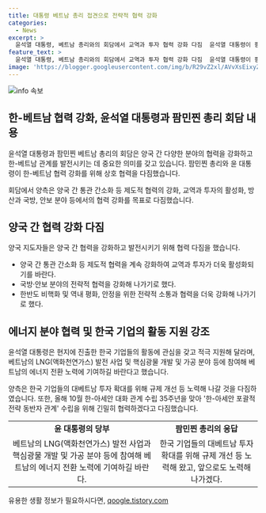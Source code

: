 ```yaml
---
title: 대통령 베트남 총리 접견으로 전략적 협력 강화
categories:
  - News
excerpt: >
  윤석열 대통령, 베트남 총리와의 회담에서 교역과 투자 협력 강화 다짐  윤석열 대통령이 팜민찐 베트남 총리와 회담을 갖고 양국 간 교역과 투자를 높이기 위한 협력을 다짐했다. 팜민찐 총리는 윤 대통령의 베트남 방문 이후 양국 관계 발전을 인정하며 한반도 비핵화와 평화를 위한 협력을 다지기로 합의했다. 또한, 양국은 한-아세안 관계 수립 35주년을 맞아 포괄적 전략 동반자 관계를 강화하기로 협력하겠다고 밝혔다.
feature_text: >
  윤석열 대통령, 베트남 총리와의 회담에서 교역과 투자 협력 강화 다짐  윤석열 대통령이 팜민찐 베트남 총리와 회담을 갖고 양국 간 교역과 투자를 높이기 위한 협력을 다짐했다. 팜민찐 총리는 윤 대통령의 베트남 방문 이후 양국 관계 발전을 인정하며 한반도 비핵화와 평화를 위한 협력을 다지기로 합의했다. 또한, 양국은 한-아세안 관계 수립 35주년을 맞아 포괄적 전략 동반자 관계를 강화하기로 협력하겠다고 밝혔다.
image: 'https://blogger.googleusercontent.com/img/b/R29vZ2xl/AVvXsEixyZcFfHzMRdzZMjFBmAUKJYCLCGyLL1o632UiGVXcaFdKo_bkvkuCioo0uUKlGfBVcT3P84aROyZIXSBEx3Aw5nCQ3pTgDom1WDC4m8eifvWiAmWEEVb4x6G_l8C0QH225ldMjyaFvpxGEBGNO37VmDTDMHGhJPq73UglMfDca1-0aw/s1600/blogspot.png'
---
```


<p><img src="https://blogger.googleusercontent.com/img/b/R29vZ2xl/AVvXsEixyZcFfHzMRdzZMjFBmAUKJYCLCGyLL1o632UiGVXcaFdKo_bkvkuCioo0uUKlGfBVcT3P84aROyZIXSBEx3Aw5nCQ3pTgDom1WDC4m8eifvWiAmWEEVb4x6G_l8C0QH225ldMjyaFvpxGEBGNO37VmDTDMHGhJPq73UglMfDca1-0aw/s1600/blogspot.png" alt="info 속보" /></p>

<h2 data-ke-size="size26">한-베트남 협력 강화, 윤석열 대통령과 팜민찐 총리 회담 내용</h2>

<p>윤석열 대통령과 팜민찐 베트남 총리의 회담은 양국 간 다양한 분야의 협력을 강화하고 한-베트남 관계를 발전시키는 데 중요한 의미를 갖고 있습니다. 팜민찐 총리와 윤 대통령이 한-베트남 협력 강화를 위해 상호 협력을 다짐했습니다.</p>

<p data-ke-size="size16">회담에서 양측은 양국 간 통관 간소화 등 제도적 협력의 강화, 교역과 투자의 활성화, 방산과 국방, 안보 분야 등에서의 협력 강화를 목표로 다짐했습니다.</p>

<h2 data-ke-size="size26">양국 간 협력 강화 다짐</h2>

<p>양국 지도자들은 양국 간 협력을 강화하고 발전시키기 위해 협력 다짐을 했습니다. </p>

<ul>
  <li>양국 간 통관 간소화 등 제도적 협력을 계속 강화하여 교역과 투자가 더욱 활성화되기를 바란다.</li>
  <li>국방·안보 분야의 전략적 협력을 강화해 나가기로 했다.</li>
  <li>한반도 비핵화 및 역내 평화, 안정을 위한 전략적 소통과 협력을 더욱 강화해 나가기로 했다.</li>
</ul>

<h2 data-ke-size="size26">에너지 분야 협력 및 한국 기업의 활동 지원 강조</h2>

<p>윤석열 대통령은 현지에 진출한 한국 기업들의 활동에 관심을 갖고 적극 지원해 달라며, 베트남의 LNG(액화천연가스) 발전 사업 및 핵심광물 개발 및 가공 분야 등에 참여해 베트남의 에너지 전환 노력에 기여하길 바란다고 했습니다.</p>

<p>양측은 한국 기업들의 대베트남 투자 확대를 위해 규제 개선 등 노력해 나갈 것을 다짐하였습니다. 또한, 올해 10월 한-아세안 대화 관계 수립 35주년을 맞아 '한-아세안 포괄적 전략 동반자 관계' 수립을 위해 긴밀히 협력하겠다고 다짐했습니다.</p>

<table>
  <tr>
    <td style="text-align: center; height: 17px;"><b>윤 대통령의 당부</b></td>
    <td style="text-align: center; height: 17px;"><b>팜민찐 총리의 응답</b></td>
  </tr>
  <tr>
    <td style="text-align: center; height: 17px;">베트남의 LNG(액화천연가스) 발전 사업과 핵심광물 개발 및 가공 분야 등에 참여해 베트남의 에너지 전환 노력에 기여하길 바란다.</td>
    <td style="text-align: center; height: 17px;">한국 기업들의 대베트남 투자 확대를 위해 규제 개선 등 노력해 왔고, 앞으로도 노력해 나가겠다.</td>
  </tr>
</table>
유용한 생활 정보가 필요하시다면, <a href="https://qoogle.tistory.com" rel="dofollow">qoogle.tistory.com</a>


